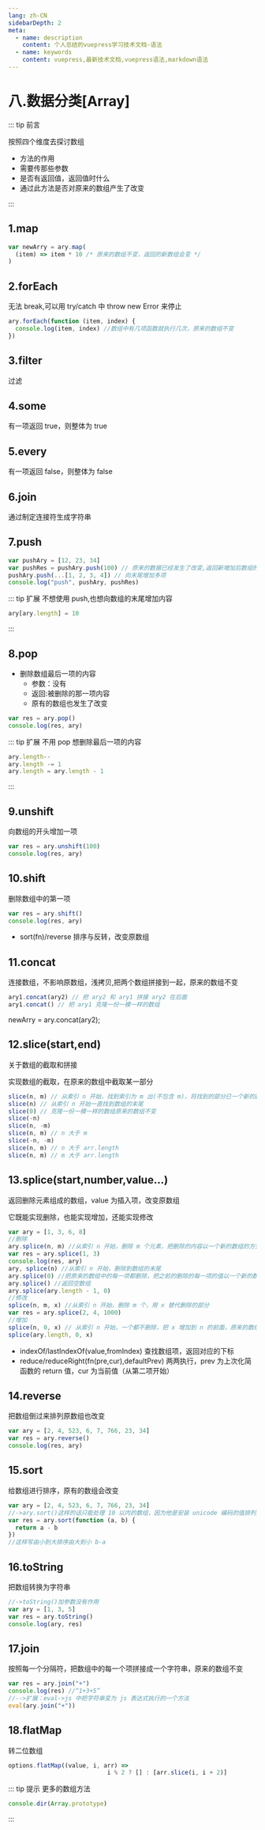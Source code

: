 ```yaml
---
lang: zh-CN
sidebarDepth: 2
meta:
  - name: description
    content: 个人总结的vuepress学习技术文档-语法
  - name: keywords
    content: vuepress,最新技术文档,vuepress语法,markdown语法
---
```


# 八.数据分类[Array]

::: tip 前言

按照四个维度去探讨数组

- 方法的作用
- 需要传那些参数
- 是否有返回值，返回值时什么
- 通过此方法是否对原来的数组产生了改变

:::

## 1.map

```js
var newArry = ary.map(
  (item) => item * 10 /* 原来的数组不变，返回的新数组会变 */
)
```

## 2.forEach

无法 break,可以用 try/catch 中 throw new Error 来停止

```js
ary.forEach(function (item, index) {
  console.log(item, index) //数组中有几项函数就执行几次，原来的数组不变
})
```

## 3.filter

过滤

## 4.some

有一项返回 true，则整体为 true

## 5.every

有一项返回 false，则整体为 false

## 6.join

通过制定连接符生成字符串

## 7.push

```js
var pushAry = [12, 23, 34]
var pushRes = pushAry.push(100) // 原来的数据已经发生了改变,返回新增加后数组的长度
pushAry.push(...[1, 2, 3, 4]) // 向末尾增加多项
console.log("push", pushAry, pushRes)
```

::: tip 扩展
不想使用 push,也想向数组的末尾增加内容

```js
ary[ary.length] = 10
```

:::

## 8.pop

- 删除数组最后一项的内容
  - 参数：没有
  - 返回:被删除的那一项内容
  - 原有的数组也发生了改变

```js
var res = ary.pop()
console.log(res, ary)
```

::: tip 扩展
不用 pop 想删除最后一项的内容

```js
ary.length--
ary.length -= 1
ary.length = ary.length - 1
```

:::

## 9.unshift

向数组的开头增加一项

```js
var res = ary.unshift(100)
console.log(res, ary)
```

## 10.shift

删除数组中的第一项

```js
var res = ary.shift()
console.log(res, ary)
```

- sort(fn)/reverse
  排序与反转，改变原数组

## 11.concat

连接数组，不影响原数组，浅拷贝,把两个数组拼接到一起，原来的数组不变

```js
ary1.concat(ary2) // 把 ary2 和 ary1 拼接 ary2 在后面
ary1.concat() // 把 ary1 克隆一份一模一样的数组
```

newArry = ary.concat(ary2);

## 12.slice(start,end)

关于数组的截取和拼接

实现数组的截取，在原来的数组中截取某一部分

```js
slice(n, m) // 从索引 n 开始，找到索引为 m 出(不包含 m)，将找到的部分已一个新的数组返回，原来的数组不变
slice(n) // 从索引 n 开始一直找到数组的末尾
slice(0) // 克隆一份一模一样的数组原来的数组不变
slice(-n)
slice(n, -m)
slice(n, m) // n 大于 m
slice(-n, -m)
slice(n, m) // n 大于 arr.length
slice(n, m) // m 大于 arr.length
```

## 13.splice(start,number,value...)

返回删除元素组成的数组，value 为插入项，改变原数组

它既能实现删除，也能实现增加，还能实现修改

```js
var ary = [1, 3, 6, 8]
//删除
ary.splice(n, m) //从索引 n 开始，删除 m 个元素，把删除的内容以一个新的数组的方式返回，原来的数组改变
var res = ary.splice(1, 3)
console.log(res, ary)
ary, splice(n) //从索引 n 开始，删除到数组的末尾
ary.splice(0) //把原来的数组中的每一项都删除，把之前的删除的每一项的值以一个新的数组返回（把之前的数组克隆了一份，并且清空了原来的数组）
ary.splice() //返回空数组
ary.splice(ary.length - 1, 0)
//修改
splice(n, m, x) //从索引 n 开始，删除 m 个，用 x 替代删除的部分
var res = ary.splice(2, 4, 1000)
//增加
splice(n, 0, x) // 从索引 n 开始，一个都不删除，把 x 增加到 n 的前面，原来的数组改变
splice(ary.length, 0, x)
```

- indexOf/lastIndexOf(value,fromIndex)
  查找数组项，返回对应的下标
- reduce/reduceRight(fn(pre,cur),defaultPrev)
  两两执行，prev 为上次化简函数的 return 值，cur 为当前值（从第二项开始）

## 14.reverse

把数组倒过来排列原数组也改变

```js
var ary = [2, 4, 523, 6, 7, 766, 23, 34]
var res = ary.reverse()
console.log(res, ary)
```

## 15.sort

给数组进行排序，原有的数组会改变

```js
var ary = [2, 4, 523, 6, 7, 766, 23, 34]
//->ary.sort()这样的话只能处理 10 以内的数组，因为他是安装 unicode 编码的值排列的
var res = ary.sort(function (a, b) {
  return a - b
})
//这样写由小到大排序由大到小 b-a
```

## 16.toString

把数组转换为字符串

```js
//->toString()加参数没有作用
var ary = [1, 3, 5]
var res = ary.toString()
console.log(ary, res)
```

## 17.join

按照每一个分隔符，把数组中的每一个项拼接成一个字符串，原来的数组不变

```js
var res = ary.join("+")
console.log(res) //“1+3+5”
//-->扩展：eval->js 中把字符串变为 js 表达式执行的一个方法
eval(ary.join("+"))
```
## 18.flatMap

转二位数组

```js
options.flatMap((value, i, arr) =>
                            i % 2 ? [] : [arr.slice(i, i + 2)]
```
::: tip 提示
更多的数组方法

```js
console.dir(Array.prototype)
```

:::
